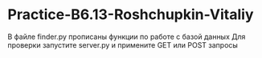 # Practice-B6.13-Roshchupkin-Vitaliy
В файле finder.py прописаны функции по работе с базой данных
Для проверки запустите server.py и примените GET или POST запросы
